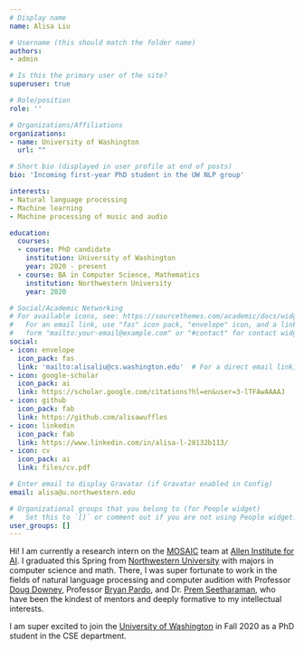 ```yaml
---
# Display name
name: Alisa Liu

# Username (this should match the folder name)
authors:
- admin

# Is this the primary user of the site?
superuser: true

# Role/position
role: ''

# Organizations/Affiliations
organizations:
- name: University of Washington
  url: ""

# Short bio (displayed in user profile at end of posts)
bio: 'Incoming first-year PhD student in the UW NLP group'

interests:
- Natural language processing
- Machine learning
- Machine processing of music and audio

education:
  courses:
  - course: PhD candidate
    institution: University of Washington
    year: 2020 - present
  - course: BA in Computer Science, Mathematics
    institution: Northwestern University
    year: 2020

# Social/Academic Networking
# For available icons, see: https://sourcethemes.com/academic/docs/widgets/#icons
#   For an email link, use "fas" icon pack, "envelope" icon, and a link in the
#   form "mailto:your-email@example.com" or "#contact" for contact widget.
social:
- icon: envelope
  icon_pack: fas
  link: 'mailto:alisaliu@cs.washington.edu'  # For a direct email link, use "mailto:test@example.org".
- icon: google-scholar
  icon_pack: ai
  link: https://scholar.google.com/citations?hl=en&user=3-lTFAwAAAAJ
- icon: github
  icon_pack: fab
  link: https://github.com/alisawuffles
- icon: linkedin
  icon_pack: fab
  link: https://www.linkedin.com/in/alisa-l-28132b113/
- icon: cv
  icon_pack: ai
  link: files/cv.pdf

# Enter email to display Gravatar (if Gravatar enabled in Config)
email: alisa@u.northwestern.edu

# Organizational groups that you belong to (for People widget)
#   Set this to `[]` or comment out if you are not using People widget.  
user_groups: []
---
```


Hi! I am currently a research intern on the [MOSAIC](https://mosaic.allenai.org/) team at [Allen Institute for AI](https://allenai.org/). I graduated this Spring from [Northwestern University](https://www.northwestern.edu/) with majors in computer science and math. There, I was super fortunate to work in the fields of natural language processing and computer audition with Professor [Doug Downey](https://users.cs.northwestern.edu/~ddowney/), Professor [Bryan Pardo](https://users.cs.northwestern.edu/~pardo/), and Dr. [Prem Seetharaman](https://pseeth.github.io/), who have been the kindest of mentors and deeply formative to my intellectual interests.

I am super excited to join the [University of Washington](http://www.washington.edu/) in Fall 2020 as a PhD student in the CSE department.
